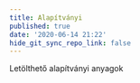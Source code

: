 ```yaml
---
title: Alapítványi
published: true
date: '2020-06-14 21:22'
hide_git_sync_repo_link: false
---
```


Letölthető alapítványi anyagok